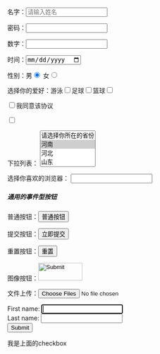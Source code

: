 <!doctype html>
<html>
<head>
<meta charset="UTF-8">
<title>表单demo</title>
</head>

<body>
<form autocomplete="on">
<p> 名字：<input type="text" value="" placeholder="请输入姓名"></p>
<p> 密码：<input type="password"></p>
<p>数字：<input type="number" required></p>
<p>时间：<input type="date"></p>
<p>
性别：男<input type="radio" name="sex" checked  value="male"> 女<input type="radio" name="sex" value="female"> <!--里面要发送对应的值，不是控件中的值-->
</p>
<p>
选择你的爱好：游泳<input type="checkbox"  name="hobby"  value="swimming">足球<input type="checkbox"   name="hobby" value="football">篮球<input type="checkbox"   name="hobby" value="basketball"><!--成组必须写上name值。写上value-->

</p>
<!--使用label属性来扩大点击范围
--><p><label><input type="checkbox">我同意该协议</label></p>
<input type="checkbox" id="favorer">
<p>
  下拉列表：
 <select multiple  size="4"><!--multiple 选择多重的 想要多选 ctrl健多选 szie 可见选项的树木-->
<option > 请选择你所在的省份</option>
<option  selected>河南</option><!--想要出现默认的就在里面加上 selected-->
<option> 河北</option>
<option>山东</option>
<option>青海</option>

<optgroup label="华东地区">
<option>西藏</option>
<option>上海</option>
</optgroup>

<optgroup label="华北地区">北方
<option>南京</option>
<option>湖南</option>
</optgroup>
<!--每一个opt都有一个value的定义-->
 </select>
</p>
选择你喜欢的浏览器：
<input  list="browersselect" >
<datalist id="browersselect">
<option value="IE">IE666</option>
<option value="FIRE" label="火狐">firefox</option>
<option>360</option>
<option>google</option>
<!--1和下拉列表的区别，下拉列表智能选择给的选项，这个提示列表是可以输入列表中没有的内容。2主要现实浏览器的value所以要写上opt的值，google和火狐中显示的不同-->
</datalist>


<h5>通用的事件型按钮</h5>
<p>普通按钮：<input type="button" value="普通按钮"></p>
<p>提交按钮：<input type="submit" value="立即提交"></p><!--每一个表单都有一个提交按钮-->
<p>重置按钮：<input type="reset" value="重置"></p><!--每一个表单都有一个提交按钮-->
<p>图像按钮：<input type="image"  src="timg (2).jpeg" width="100" height="40" ></p>
<p> 文件上传：<input type="file"  multiple></p><!--多选的属性multiple-->
  First name: <input type="text" name="fname" autofocus><br>
  Last name: <input type="text" name="lname"><br>
  <input type="submit">
  <label  for="favorer"><p>我是上面的checkbox</p></label>
</form>
<!--配合脚本实现，传统方式做的：做一个盒子，先把列表项写进去，然后输入的时候显示，不输入的时候消失，一般都是搜索联想输入。-->



</body>
</html>


